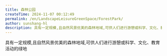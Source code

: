 ```yaml
---
title: 森林公园
createTime: 2024-11-07 00:12:49
permalink: /en/LandscapeLeisureGreenSpace/ForestPark/
author: sunshang-hl
description: 具有一定规模,且自然风景优美的森林地域,可供人们进行游憩或科学、文化、教育活动的绿地
---
```


具有一定规模,且自然风景优美的森林地域,可供人们进行游憩或科学、文化、教育活动的绿地